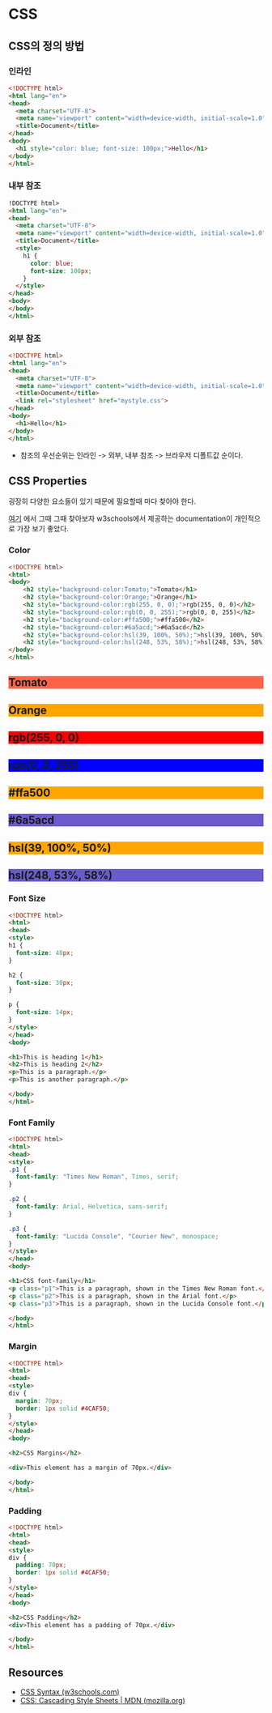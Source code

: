 # CSS

## CSS의 정의 방법

### 인라인

```html
<!DOCTYPE html>
<html lang="en">
<head>
  <meta charset="UTF-8">
  <meta name="viewport" content="width=device-width, initial-scale=1.0">
  <title>Document</title>
</head>
<body>
  <h1 style="color: blue; font-size: 100px;">Hello</h1>
</body>
</html>
```



### 내부 참조

```html
!DOCTYPE html>
<html lang="en">
<head>
  <meta charset="UTF-8">
  <meta name="viewport" content="width=device-width, initial-scale=1.0">
  <title>Document</title>
  <style>
    h1 {
      color: blue;
      font-size: 100px;
    }
  </style>
</head>
<body>
</body>
</html>
```



### 외부 참조

```html
<!DOCTYPE html>
<html lang="en">
<head>
  <meta charset="UTF-8">
  <meta name="viewport" content="width=device-width, initial-scale=1.0">
  <title>Document</title>
  <link rel="stylesheet" href="mystyle.css">
</head>
<body>
  <h1>Hello</h1>
</body>
</html>
```

* 참조의 우선순위는 인라인 -> 외부, 내부 참조 -> 브라우저 디폴트값 순이다.



## CSS Properties

굉장히 다양한 요소들이 있기 때문에 필요할때 마다 찾아야 한다. 

[여기](#Resources) 에서 그때 그때 찾아보자 w3schools에서 제공하는 documentation이 개인적으로 가장 보기 좋았다.



### Color

```html
<!DOCTYPE html>
<html>
<body>
    <h2 style="background-color:Tomato;">Tomato</h1>
    <h2 style="background-color:Orange;">Orange</h1>
    <h2 style="background-color:rgb(255, 0, 0);">rgb(255, 0, 0)</h2>
    <h2 style="background-color:rgb(0, 0, 255);">rgb(0, 0, 255)</h2>
    <h2 style="background-color:#ffa500;">#ffa500</h2>
    <h2 style="background-color:#6a5acd;">#6a5acd</h2>
    <h2 style="background-color:hsl(39, 100%, 50%);">hsl(39, 100%, 50%)</h2>
	<h2 style="background-color:hsl(248, 53%, 58%);">hsl(248, 53%, 58%)</h2>
</body>
</html>
```

<!DOCTYPE html>
<html>
<body>
    <h2 style="background-color:Tomato;">Tomato</h1>
    <h2 style="background-color:Orange;">Orange</h1>
    <h2 style="background-color:rgb(255, 0, 0);">rgb(255, 0, 0)</h2>
    <h2 style="background-color:rgb(0, 0, 255);">rgb(0, 0, 255)</h2>
    <h2 style="background-color:#ffa500;">#ffa500</h2>
    <h2 style="background-color:#6a5acd;">#6a5acd</h2>
    <h2 style="background-color:hsl(39, 100%, 50%);">hsl(39, 100%, 50%)</h2>
	<h2 style="background-color:hsl(248, 53%, 58%);">hsl(248, 53%, 58%)</h2>
</body>
</html>



### Font Size

```html
<!DOCTYPE html>
<html>
<head>
<style>
h1 {
  font-size: 40px;
}

h2 {
  font-size: 30px;
}

p {
  font-size: 14px;
}
</style>
</head>
<body>

<h1>This is heading 1</h1>
<h2>This is heading 2</h2>
<p>This is a paragraph.</p>
<p>This is another paragraph.</p>

</body>
</html>
```



### Font Family

```html
<!DOCTYPE html>
<html>
<head>
<style>
.p1 {
  font-family: "Times New Roman", Times, serif;
}

.p2 {
  font-family: Arial, Helvetica, sans-serif;
}

.p3 {
  font-family: "Lucida Console", "Courier New", monospace;
}
</style>
</head>
<body>

<h1>CSS font-family</h1>
<p class="p1">This is a paragraph, shown in the Times New Roman font.</p>
<p class="p2">This is a paragraph, shown in the Arial font.</p>
<p class="p3">This is a paragraph, shown in the Lucida Console font.</p>

</body>
</html>


```



### Margin

```html
<!DOCTYPE html>
<html>
<head>
<style>
div {
  margin: 70px;
  border: 1px solid #4CAF50;
}
</style>
</head>
<body>

<h2>CSS Margins</h2>

<div>This element has a margin of 70px.</div>

</body>
</html>
```



### Padding

```html
<!DOCTYPE html>
<html>
<head>
<style>
div {
  padding: 70px;
  border: 1px solid #4CAF50;
}
</style>
</head>
<body>

<h2>CSS Padding</h2>
<div>This element has a padding of 70px.</div>

</body>
</html>
```



## Resources

* [CSS Syntax (w3schools.com)](https://www.w3schools.com/css/css_syntax.asp)
* [CSS: Cascading Style Sheets | MDN (mozilla.org)](https://developer.mozilla.org/ko/docs/Web/CSS)